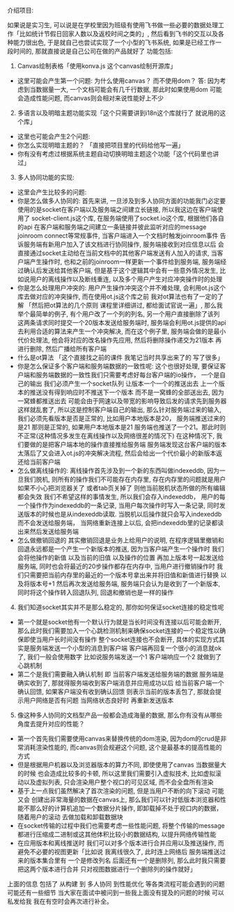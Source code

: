 介绍项目:

如果说是实习生, 可以说是在学校里因为班级有使用飞书做一些必要的数据处理工作「比如统计节假日回家人数以及返校时间之类的」, 然后看到飞书的交互以及各种能力很出色, 于是就自己也尝试实现了一个小型的飞书系统,  如果是已经工作一段时间的, 那就直接说是自己公司在做的产品就好了 功能包括:
1. Canvas绘制表格「使用konva.js 这个canvas绘制开源库」
 - 这里可能会产生第一个问题: 为什么使用canvas？ 而不使用dom？
  答: 因为考虑到当数据量一大, 一个文档可能会有几千行数据, 那此时如果使用dom 可能会造成性能问题, 而canvas则会相对来说性能好上不少
2. 多语言以及明暗主题功能实现「这个只需要讲到i18n这个库就行了 就说用的这个库」
 - 这里也可能会产生2个问题: 
  - 你怎么实现明暗主题的？ 「直接把项目里的代码给他写一遍」
  - 你有没有考虑过根据系统主题自动切换明暗主题这个功能「这个代码里也讲过」
3. 多人协同功能的实现:
 - 这里会产生比较多的问题:
  - 你是怎么做多人协同的:
   首先来讲, 一旦涉及到多人协同方面的功能我门必定要使用的是socket在客户端以及服务端之间建立长链接, 所以我这边在客户端使用了 socket-client.js这个库, 在服务端使用了socket.io这个库, 根据他们各自的api 在客户端和服务端之间建立一条链接并彼此监听对应的message joinroom connect等常规事件, 当客户端进入一个文档时触发joinroom事件 告诉服务端有新用户加入了该文档进行协同操作, 服务端接收到对应信息以后 会直接通过socket主动给在当前文档中的其他客户端发送有人加入的请求, 当客户端产生操作时, 也和之前的joinroom一样更新一个事件给到服务端, 服务端经过确认后发送给其他客户端, 但是基于这个逻辑其中会有一些意外情况发生, 比如说用户的离线操作以及断线重连, 以及多个用户产生对应冲突操作时的处理
  - 你是怎么处理用户冲突的:
   用户产生操作冲突这个并不难处理, 会利用ot.js这个库去做对应的冲突操作, 而在使用ot.js这个库之前 我对ot算法也有了一定的了解 「然后把ot算法的几个原则 课程里详细讲过, 都给面试官说一遍」, 那么我举个最简单的例子, 有个用户改了一个列的列名, 另一个用户直接删除了该列 这两条请求同时提交一个20版本发送给服务端时, 服务端会利用ot.js提供的api 去利用合适的算法来产生一个冲突解决, 而在这个例子里, 服务端会做的是最小代价处理法,  他会将对应的改名操作先应用, 然后将删除操作递交为21版本 再进行删除, 然后广播给所有客户端
  - 什么是ot算法 「这个直接找之前的课件 我笔记当时共享出来了的 写了很多」
  - 你是怎么保证多个客户端和服务端数据的一致性呢:
   这个也很好处理, 要保证客户端和服务端数据的一致性我们只需要考虑好每台客户端的io操作， 一个是自己的输出 我们必须产生一个socket队列 让版本一个一个的推送出去 上一个版本的推送没有得到响应时不推送下一个版本 而不是一窝蜂的全部送出去, 因为一窝蜂都推送出去 可能会由于网速以及带宽的影响导致后发的请求先到服务器 这样就乱套了, 所以这是控制客户端自己的输出, 那么针对服务端过来的输入, 我们必须先看版本是否是正常的, 比如用户本地版本是20， 服务端推送过来的是21 那则是正常的, 如果用户本地版本是21 服务端也推送了一个21。那此时则不正常(这种情况多发生在离线操作以及网络很差的情况下) 在这种情况下, 我们要做的是把客户端本地的操作直接推给服务端 服务端发现这台客户端的版本太落后了又会进入ot.js的冲突解决流程, 然后会给出一个代价最小的新版本返还给当前客户端
  - 怎么做离线操作的:
   离线操作首先涉及到一个新的东西叫做indexeddb, 因为一旦我们脱机, 则所有的操作我们不可能存在内存里, 存在内存里的问题就是用户如果不小心把浏览器关了 或者tab页关掉了 则他当前脱机状态所做的所有编辑都会失效 我们不希望这样的事情发生, 所以我们会存入indexeddb， 用户的每一个操作作为indexeddb的一条记录, 当用户每次操作时写入一条记录, 同时发送版本的时候也是从indexeddb读取. 当脱机以后操作就只会写入indexeddb 而不会发送给服务端， 当网络重新连接上以后, 会把indexeddb里的记录都读出来然后发送给服务端
  - 怎么做撤销回退的
   其实撤销回退是业务上给用户的说明, 在程序逻辑里撤销和回退永远都是一个产生一个新版本的推送, 因为当客户端产生一个操作时 我们会将他操作的新值 以及当前的旧值 以及操作的位置 再加上版本号一起发送给服务端, 同时也会将最近的20步操作都存在内存中, 当用户进行撤销操作时 我们只需要把当前内存里的最近的一个版本号拿出来并将旧值和新值进行替换 以及将版本号+1 然后再次发送给服务端, 服务端只会认为是收到了一个新版本, 同时将这个操作转入回退队列, 回退和撤销也是一样的操作 
4. 我们知道socket其实并不是那么稳定的, 那你如何保证socket连接的稳定性呢
 - 第一个就是socket他有一个默认行为就是当长时间没有连接以后可能会断开, 那么此时我们需要加入一个心跳检测机制来确保socket连接的一个稳定性以确保即使当用户长时间没有操作 整个socket连接也不会断开, 具体的实现方式其实是服务端发送一个小型的消息到客户端 客户端再回复一个很小的消息就ok了, 我们一般会使用数字 比如说服务端发送一个1 客户端响应一个2 就做到了心跳机制
 - 第二个是我们需要融入确认机制 即 当前客户端发送给服务端的数据 服务端是确实收到了, 那就得服务端收到客户端消息并应用成功以后 给当前客户端一个确认回馈, 如果客户端没有收到确认回馈 则表示当前的版本丢包了, 那就会提示用户网络是否有问题 当网络状态良好时 再重新发送版本

5.  像这种多人协同的文档型产品一般都会造成海量的数据, 那么你有没有从哪些角度去提升对应的性能？
 - 第一个首先我们需要使用canvas来替换传统的dom渲染, 因为dom的crud是非常消耗渲染性能的, 而canvas则会规避这个问题, 这个是最基本的提高性能的方式
 - 但是根据用户机器以及浏览器版本的算力不同, 即使使用了canvas 当数据量大的时候 也会造成比较多的卡顿, 所以这里我们需要引入虚拟技术, 比如虚拟滚动以及虚拟列表, 只会渲染用户整个视口的可见区域, 而不会全盘所有渲染
 - 基于上一点我们虽然解决了首次渲染的问题, 但是当用户不断的向下滚动 可能又会 创建出非常海量的数据在canvas上, 那么我们可以针对低版本浏览器和性能不那么好的计算机追加一个数据分片操作, 即卸载掉不处于视口内的数据， 随着用户的滚动 去做加载和卸载数据块
 - 在socket传输的过程中我们也需要考虑一些性能问题, 将整个传输的message都进行压缩成二进制或这其他体积比较小的数据结构, 以提升网络传输性能
 - 在应用版本和离线推送时 我们可以对多个版本进行合并应用以及推送操作, 而避免不必要的视图更新「比如说 我离线很久了, 此时连上网络后 服务端推送过来的版本集合里有 一个是修改列名 后面还有一个是删除列, 那么此时我只需要把这两个版本进行合并 只对视图数据进行一个删除列的操作就好」


上面的信息 包括了 从构建 到 多人协同 到性能优化 等各类流程可能会遇到的问题  可能还有一些细节 当大家在面试中被问到一些我上面没有提及的问题的时候 可以私发给我 我在有空时会再次进行补全。
